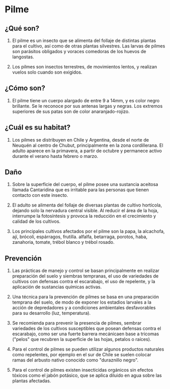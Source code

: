 # Pilme
## ¿Qué son?
1. El pilme es un insecto que se alimenta del follaje de distintas plantas para el cultivo, así como de otras plantas silvestres. Las larvas de pilmes son parásitos obligados y voraces comedoras de los huevos de langostas. 

2. Los pilmes son insectos terrestres, de movimientos lentos, y realizan vuelos solo cuando son exigidos.

## ¿Cómo son?
1. El pilme tiene un cuerpo alargado de entre 9 a 14mm, y es color negro brillante. Se le reconoce por sus antenas largas y negras. Los extremos superiores de sus patas son de color anaranjado-rojizo. 

## ¿Cuál es su habitat?
1. Los pilmes se distribuyen en Chile y Argentina, desde el norte de Neuquén al centro de Chubut, principalmente en la zona cordillerana. El adulto aparece en la primavera, a partir de octubre y permanece activo durante el verano hasta febrero o marzo.

## Daño
1. Sobre la superficie del cuerpo, el pilme posee una sustancia aceitosa llamada Cantaridina que es irritable para las personas que tienen contacto con este insecto.

2. El adulto se alimenta del follaje de diversas plantas de cultivo hortícola, dejando solo la nervadura central visible. Al reducir el área de la hoja, interrumpe la fotosíntesis y provoca la reducción en el crecimiento y calidad de los cultivos.
3. Los principales cultivos afectados por el pilme son la papa, la alcachofa, ají, brócoli, espárragos, frutilla. alfalfa, betarraga, porotos, haba, zanahoria, tomate, trébol blanco y trébol rosado.

## Prevención
1. Las prácticas de manejo y control se basan principalmente en realizar preparación del suelo y siembras tempranas, el uso de variedades de cultivos con defensas contra el escarabajo, el uso de repelente, y la aplicación de sustancias químicas activas.

2. Una técnica para la prevención de pilmes se basa en una preparación temprana del suelo,  de modo de exponer los estadios larvales a la acción de depredadores y a condiciones ambientales desfavorables para su desarrollo (luz, temperatura).

3. Se recomienda para prevenir la presencia de pilmes, sembrar variedades de los cultivos susceptibles que posean defensas contra el escarabajo, como ser una fuerte barrera mecánicaen base a tricomas ("pelos" que recubren la superficie de las hojas, petalos o raíces).

4. Para el control de pilmes se pueden utilizar algunos productos naturales como repelentes, por ejemplo en el sur de Chile se suelen colocar ramas del arbusto nativo conocido como "duraznillo negro".

5. Para el control de pilmes existen insecticidas orgánicos sin efectos tóxicos como el jabón potásico, que se aplica diluido en agua sobre las plantas afectadas.
